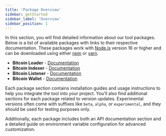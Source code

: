 ```yaml
---
title: 'Package Overview'
sidebar: getStarted
sidebar_label: 'Overview'
sidebar_position: 1
---
```


In this section, you will find detailed information about our tool packages. Below is a list of available packages with links to their respective documentation. These packages work with [Node.js](https://nodejs.org/) version 16 or higher and can be downloaded using either [npm](https://www.npmjs.com/) or [yarn](https://yarnpkg.com/).

- **Bitcoin Loader** - [Documentation](/docs/get-started/el@bitcoin-loader/installation.md)
- **Bitcoin Indexer** - [Documentation](/docs/get-started/el@bitcoin-indexer/installation.md)
- **Bitcoin Listener** - [Documentation](/docs/get-started/el@bitcoin-listener/installation.md)
- **Bitcoin Wallet** - [Documentation](/docs/get-started/el@bitcoin-wallet/installation.md)

Each package section contains installation guides and usage instructions to help you integrate the tool into your project. You’ll also find additional sections for each package related to version updates. Experimental versions often come with suffixes like `beta`, `alpha`, or `experimental`, and they should be used for testing purposes only.

Additionally, each package includes both an API documentation section and a detailed guide on environment variable configuration for advanced customization.
